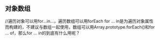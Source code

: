#  


##  对象数组

//遍历对象可以用for...in...，遍历数组可以用forEach
for ... in是为遍历对象属性而构建的，不建议与数组一起使用，数组可以用Array.prototype.forEach()和for ... of，那么for ... in的到底有什么用呢？